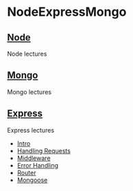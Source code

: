 # NodeExpressMongo

## [Node](Node)
Node lectures

## [Mongo](Mongo)
Mongo lectures

## [Express](Express)
Express lectures
* [Intro](Express/demo)
* [Handling Requests](Express/req_hand)
* [Middleware](Express/middleware)
* [Error Handling](Express/error)
* [Router](Express/router)
* [Mongoose](Express/mongeese)
